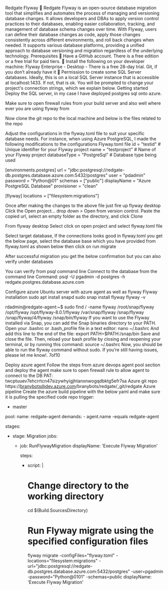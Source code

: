 Redgate Flyway
	Redgate Flyway is an open-source database migration tool that simplifies and automates the process of managing and versioning database changes. It allows developers and DBAs to apply version control practices to their databases, enabling easier collaboration, tracking, and management of database schema changes over time. With Flyway, users can define their database changes as code, apply those changes consistently across different environments, and roll back changes when needed. It supports various database platforms, providing a unified approach to database versioning and migration regardless of the underlying technology.
Prerequisites
	Have a GitHub account.  There is a free edition or a free trial for paid tiers.
	Install the following on your developer machine:
Flyway Enterprise - Desktop - There is a free 28-day trial.
Git, if you don’t already have it
	Permission to create some SQL Server databases.
Ideally, this is on a local SQL Server instance that is accessible at localhost:1433. If not, that is ok.  You will be prompted to change your project's connection strings, which we explain below. 
Getting started
Deploy the SQL server, in my case I have deployed postgres sql onto azure.

 

Make sure to open firewall rules from your build server and also well where ever you are using flyway from
 

Now clone the git repo to the local machine and below is the files related to the repo
 
Adjust the configurations in the flyway.toml file to suit your specific database needs. For instance, when using Azure PostgreSQL, I made the following modifications to the configurations
Flyway.toml file
id = "testid"  # Unique identifier for your Flyway project
name = "testproject"  # Name of your Flyway project
databaseType = "PostgreSql"  # Database type being used

[environments.postgres]
url = "jdbc:postgresql://redgate-db.postgres.database.azure.com:5432/postgres"
user = "pdadmin"
password = "Python@01"
schemas = ["public"]
displayName = "Azure PostgreSQL Database"
provisioner = "clean"

[flyway]
locations = ["filesystem:migrations"]

Once after making the changes to the above file just fire up flyway desktop
Click the Open project… drop down > Open from version control.  Paste the copied url, select an empty folder as the directory, and click Clone
 




From flyway desktop Select click on open project and select flyway.toml file

 

Select target database, If the connections looks good in flyway.toml you get the below page, select the database base which you have provided from flyway.toml as shown below then click on run migrate

 

After successful migration you get the below confirmation but you can also verify under databases

 

 

You can verify from psql command line
Connect to the database from the command line
Command: psql -U pgadmin -d postgres -h redgate.postgres.database.azure.com
 

Configure azure Ubuntu server with azure agent as well as flyway
Flyway installation
   sudo apt install snapd
   sudo snap install flyway
   flyway -v

rdadmin@redgate-agent:~$ sudo find / -name flyway
/root/snap/flyway
/opt/flyway
/opt/flyway-8.0.1/flyway
/var/snap/flyway
/snap/flyway
/snap/flyway/4/flyway
/snap/bin/flyway
If you want to use the Flyway installed via Snap, you can add the Snap binaries directory to your PATH. Open your .bashrc or .bash_profile file in a text editor:
nano ~/.bashrc
And add this line to the end of the file:
export PATH=$PATH:/snap/bin
Save and close the file. Then, reload your bash profile by closing and reopening your terminal, or by running this command:
source ~/.bashrc
Now, you should be able to run the flyway command without sudo. If you’re still having issues, please let me know!.
7of10

Deploy azure agent
Follow the steps from azure devops agent pool section and deploy the agent make sure to open firewall rule to allow agent to connect to the DB
PAT: twcptuuev7ehcrrtcn47sizywhyigjhtanxnwogqdbktg5efr7sa
Azure git repo 
https://branybots@dev.azure.com/branybots/redgate/_git/redgate
Azure pipeline
Create the azure build pipeline with the below yaml and make sure it is pulling the specified code repo
trigger:
- master

pool:
  name: redgate-agent
  demands:
    - agent.name -equals redgate-agent

stages:
- stage: Migration
  jobs:
  - job: RunFlywayMigration
    displayName: 'Execute Flyway Migration'

    steps:
    - script: |
        # Change directory to the working directory
        cd $(Build.SourcesDirectory)

        # Run Flyway migrate using the specified configuration files
        
        flyway migrate -configFiles="flyway.toml" -locations="filesystem:migrations" -url="jdbc:postgresql://redgate-db.postgres.database.azure.com:5432/postgres" -user=pgadmin -password="Python@0101" -schemas=public
      displayName: 'Execute Flyway Migration'



